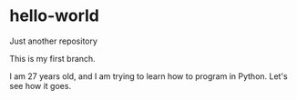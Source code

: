 # hello-world
Just another repository

This is my first branch.

I am 27 years old, and I am trying to learn how to program in Python.
Let's see how it goes. 
